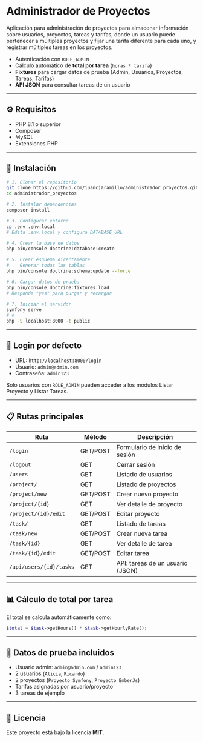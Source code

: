 # Administrador de Proyectos

Aplicación para administración de proyectos para almacenar información sobre usuarios, proyectos, tareas y tarifas, donde un usuario puede pertenecer a múltiples proyectos y fijar una tarifa diferente para cada uno, y registrar múltiples tareas en los proyectos.

* Autenticación con `ROLE_ADMIN`
* Cálculo automático de **total por tarea** (`horas * tarifa`)
* **Fixtures** para cargar datos de prueba (Admin, Usuarios, Proyectos, Tareas, Tarifas)
* **API JSON** para consultar tareas de un usuario

---

## ⚙️ Requisitos

* PHP 8.1 o superior
* Composer
* MySQL
* Extensiones PHP


---

## 🚀 Instalación

```bash
# 1. Clonar el repositorio
git clone https://github.com/juancjaramillo/administrador_proyectos.git
cd administrador_proyectos

# 2. Instalar dependencias
composer install

# 3. Configurar entorno
cp .env .env.local
# Edita .env.local y configura DATABASE_URL

# 4. Crear la base de datos
php bin/console doctrine:database:create

# 5. Crear esquema directamente  
#    Generar todas las tablas
php bin/console doctrine:schema:update --force

# 6. Cargar datos de prueba
php bin/console doctrine:fixtures:load
# Responde "yes" para purgar y recargar

# 7. Iniciar el servidor
symfony serve
# o
php -S localhost:8000 -t public
```

---

## 🔐 Login por defecto

* URL: `http://localhost:8000/login`
* Usuario: `admin@admin.com`
* Contraseña: `admin123`

Solo usuarios con `ROLE_ADMIN` pueden acceder a los módulos Listar Proyecto y Listar Tareas.

---

## 📋 Rutas principales

| Ruta                    | Método   | Descripción                      |
| ----------------------- | -------- | -------------------------------- |
| `/login`                | GET/POST | Formulario de inicio de sesión   |
| `/logout`               | GET      | Cerrar sesión                    |
| `/users`                | GET      | Listado de usuarios              |
| `/project/`             | GET      | Listado de proyectos             |
| `/project/new`          | GET/POST | Crear nuevo proyecto             |
| `/project/{id}`         | GET      | Ver detalle de proyecto          |
| `/project/{id}/edit`    | GET/POST | Editar proyecto                  |
| `/task/`                | GET      | Listado de tareas                |
| `/task/new`             | GET/POST | Crear nueva tarea                |
| `/task/{id}`            | GET      | Ver detalle de tarea             |
| `/task/{id}/edit`       | GET/POST | Editar tarea                     |
| `/api/users/{id}/tasks` | GET      | API: tareas de un usuario (JSON) |

---

## 📊 Cálculo de total por tarea

El total se calcula automáticamente como:

```php
$total = $task->getHours() * $task->getHourlyRate();
```

---

## 🧪 Datos de prueba incluidos

* Usuario admin: `admin@admin.com` / `admin123`
* 2 usuarios (`Alicia`, `Ricardo`)
* 2 proyectos (`Proyecto Symfony`, `Proyecto EmberJs`)
* Tarifas asignadas por usuario/proyecto
* 3 tareas de ejemplo

---


## 📄 Licencia

Este proyecto está bajo la licencia **MIT**.
